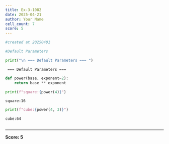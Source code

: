 ```yaml
---
title: Ex-3-1082
date: 2025-04-21
author: Your Name
cell_count: 7
score: 5
---
```


```python
#created at 20250401
```


```python
#Default Parameters
```


```python
print("\n === Default Parameters === ")
```

    
     === Default Parameters === 



```python
def power(base, exponent=2):
    return base ** exponent
```


```python
print(f"square:{power(4)}")
```

    square:16



```python
print(f"cube:{power(4, 3)}")
```

    cube:64



```python

```


---
**Score: 5**